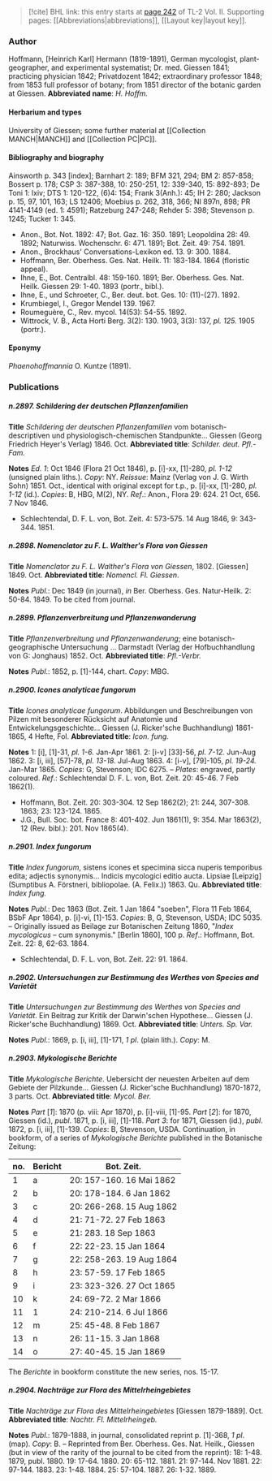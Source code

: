 > [!cite] BHL link: this entry starts at [page 242](https://www.biodiversitylibrary.org/page/33068484) of TL-2 Vol. II.
> Supporting pages: [[Abbreviations|abbreviations]], [[Layout key|layout key]].

### Author

Hoffmann, \[Heinrich Karl\] Hermann (1819-1891), German mycologist, plant-geographer, and experimental systematist; Dr. med. Giessen 1841; practicing physician 1842; Privatdozent 1842; extraordinary professor 1848; from 1853 full professor of botany; from 1851 director of the botanic garden at Giessen. 
**Abbreviated name**: *H. Hoffm.*

#### Herbarium and types

University of Giessen; some further material at [[Collection MANCH|MANCH]] and [[Collection PC|PC]].

#### Bibliography and biography

Ainsworth p. 343 \[index\]; Barnhart 2: 189; BFM 321, 294; BM 2: 857-858; Bossert p. 178; CSP 3: 387-388, 10: 250-251, 12: 339-340, 15: 892-893; De Toni 1: lxiv; DTS 1: 120-122, (6)4: 154; Frank 3(Anh.): 45; IH 2: 280; Jackson p. 15, 97, 101, 163; LS 12406; Moebius p. 262, 318, 366; NI 897n, 898; PR 4141-4149 (ed. 1: 4591); Ratzeburg 247-248; Rehder 5: 398; Stevenson p. 1245; Tucker 1: 345.
- Anon., Bot. Not. 1892: 47; Bot. Gaz. 16: 350. 1891; Leopoldina 28: 49. 1892; Naturwiss. Wochenschr. 6: 471. 1891; Bot. Zeit. 49: 754. 1891.
- Anon., Brockhaus' Conversations-Lexikon ed. 13. 9: 300. 1884.
- Hoffmann, Ber. Oberhess. Ges. Nat. Heilk. 11: 183-184. 1864 (floristic appeal).
- Ihne, E., Bot. Centralbl. 48: 159-160. 1891; Ber. Oberhess. Ges. Nat. Heilk. Giessen 29: 1-40. 1893 (portr., bibl.).
- Ihne, E., und Schroeter, C., Ber. deut. bot. Ges. 10: (11)-(27). 1892.
- Krumbiegel, I., Gregor Mendel 139. 1967.
- Roumeguère, C., Rev. mycol. 14(53): 54-55. 1892.
- Wittrock, V. B., Acta Horti Berg. 3(2): 130. 1903, 3(3): 137, *pl. 125.* 1905 (portr.).

#### Eponymy

*Phaenohoffmannia* O. Kuntze (1891).

### Publications

##### n.2897. Schildering der deutschen Pflanzenfamilien

**Title**
*Schildering der deutschen Pflanzenfamilien* vom botanisch-descriptiven und physiologisch-chemischen Standpunkte... Giessen (Georg Friedrich Heyer's Verlag) 1846. Oct.
**Abbreviated title**: *Schilder. deut. Pfl.-Fam.*

**Notes**
*Ed. 1*: Oct 1846 (Flora 21 Oct 1846), p. \[i\]-xx, \[1\]-280, *pl. 1-12* (unsigned plain liths.). *Copy*: NY.
*Reissue*: Mainz (Verlag von J. G. Wirth Sohn) 1851. Oct., identical with original except for t.p., p. \[i\]-xx, \[1\]-280, *pl. 1-12* (id.). *Copies*: B, HBG, M(2), NY.
*Ref*.: Anon., Flora 29: 624. 21 Oct, 656. 7 Nov 1846.
- Schlechtendal, D. F. L. von, Bot. Zeit. 4: 573-575. 14 Aug 1846, 9: 343-344. 1851.

##### n.2898. Nomenclator zu F. L. Walther's Flora von Giessen

**Title**
*Nomenclator zu F. L. Walther's Flora von Giessen*, 1802. \[Giessen\] 1849. Oct.
**Abbreviated title**: *Nomencl. Fl. Giessen*.

**Notes**
*Publ*.: Dec 1849 (in journal), *in* Ber. Oberhess. Ges. Natur-Heilk. 2: 50-84. 1849. To be cited from journal.

##### n.2899. Pflanzenverbreitung und Pflanzenwanderung

**Title**
*Pflanzenverbreitung und Pflanzenwanderung*; eine botanisch-geographische Untersuchung ... Darmstadt (Verlag der Hofbuchhandlung von G: Jonghaus) 1852. Oct.
**Abbreviated title**: *Pfl.-Verbr.*

**Notes**
*Publ*.: 1852, p. \[1\]-144, chart. *Copy*: MBG.

##### n.2900. Icones analyticae fungorum

**Title**
*Icones analyticae fungorum*. Abbildungen und Beschreibungen von Pilzen mit besonderer Rücksicht auf Anatomie und Entwickelungsgeschichte... Giessen (J. Ricker'sche Buchhandlung) 1861-1865, 4 Hefte, Fol.
**Abbreviated title**: *Icon. fung.*

**Notes**
1: \[i\], \[1\]-31, *pl. 1-6.* Jan-Apr 1861.
2: \[i-v\] \[33\]-56, *pl. 7-12.* Jun-Aug 1862.
3: \[i, iii\], \[57\]-78, *pl. 13-18.* Jul-Aug 1863.
4: \[i-v\], \[79\]-105, *pl. 19-24.* Jan-Mar 1865.
*Copies*: G, Stevenson; IDC 6275. – *Plates*: engraved, partly coloured.
*Ref*.: Schlechtendal D. F. L. von, Bot. Zeit. 20: 45-46. 7 Feb 1862(1).
- Hoffmann, Bot. Zeit. 20: 303-304. 12 Sep 1862(2); 21: 244, 307-308. 1863; 23: 123-124. 1865.
- J.G., Bull. Soc. bot. France 8: 401-402. Jun 1861(1), 9: 354. Mar 1863(2), 12 (Rev. bibl.): 201. Nov 1865(4).

##### n.2901. Index fungorum

**Title**
*Index fungorum*, sistens icones et specimina sicca nuperis temporibus edita; adjectis synonymis... Indicis mycologici editio aucta. Lipsiae \[Leipzig\] (Sumptibus A. Förstneri, bibliopolae. (A. Felix.)) 1863. Qu.
**Abbreviated title**: *Index fung.*

**Notes**
*Publ*.: Dec 1863 (Bot. Zeit. 1 Jan 1864 "soeben", Flora 11 Feb 1864, BSbF Apr 1864), p. \[i\]-vi, \[1\]-153. *Copies*: B, G, Stevenson, USDA; IDC 5035. – Originally issued as Beilage zur Botanischen Zeitung 1860, "*Index mycologicus* – cum synonymis." \[Berlin 1860\], 100 p.
*Ref*.: Hoffmann, Bot. Zeit. 22: 8, 62-63. 1864.
- Schlechtendal, D. F. L. von, Bot. Zeit. 22: 91. 1864.

##### n.2902. Untersuchungen zur Bestimmung des Werthes von Species and Varietät

**Title**
*Untersuchungen zur Bestimmung des Werthes von Species and Varietät*. Ein Beitrag zur Kritik der Darwin'schen Hypothese... Giessen (J. Ricker'sche Buchhandlung) 1869. Oct.
**Abbreviated title**: *Unters. Sp. Var.*

**Notes**
*Publ*.: 1869, p. \[i, iii\], \[1\]-171, *1 pl*. (plain lith.). *Copy*: M.

##### n.2903. Mykologische Berichte

**Title**
*Mykologische Berichte*. Uebersicht der neuesten Arbeiten auf dem Gebiete der Pilzkunde... Giessen (J. Ricker'sche Buchhandlung) 1870-1872, 3 parts. Oct.
**Abbreviated title**: *Mycol. Ber.*

**Notes**
*Part* \[*1*\]: 1870 (p. viii: Apr 1870), p. \[i\]-viii, \[1\]-95.
*Part* \[*2*\]: for 1870, Giessen (id.), *publ*. 1871, p. \[i, iii\], \[1\]-118.
*Part 3*: for 1871, Giessen (id.), *publ*. 1872, p. \[i, iii\], \[1\]-139.
*Copies*: B, Stevenson, USDA.
Continuation, in bookform, of a series of *Mykologische Berichte* published in the Botanische Zeitung:

|no.	|Bericht	|Bot. Zeit.|
|---	|---	|---	|
|1	|a	|20: 157-160. 16 Mai 1862|
|2	|b	|20: 178-184. 6 Jan 1862|
|3	|c	|20: 266-268. 15 Aug 1862|
|4	|d	|21: 71-72. 27 Feb 1863|
|5	|e	|21: 283. 18 Sep 1863|
|6	|f	|22: 22-23. 15 Jan 1864|
|7	|g	|22: 258-263. 19 Aug 1864|
|8	|h	|23: 57-59. 17 Feb 1865|
|9	|i	|23: 323-326. 27 Oct 1865|
|10	|k	|24: 69-72. 2 Mar 1866|
|11	|1	|24: 210-214. 6 Jul 1866|
|12	|m	|25: 45-48. 8 Feb 1867|
|13	|n	|26: 11-15. 3 Jan 1868|
|14	|o	|27: 40-45. 15 Jan 1869|

The *Berichte* in bookform constitute the new series, nos. 15-17.

##### n.2904. Nachträge zur Flora des Mittelrheingebietes

**Title**
*Nachträge zur Flora des Mittelrheingebietes* \[Giessen 1879-1889\]. Oct.
**Abbreviated title**: *Nachtr. Fl. Mittelrheingeb.*

**Notes**
*Publ*.: 1879-1888, in journal, consolidated reprint p. \[1\]-368, *1 pl*. (map). *Copy*: B. – Reprinted from Ber. Oberhess. Ges. Nat. Heilk., Giessen (but in view of the rarity of the journal to be cited from the reprint):
18: 1-48. 1879, publ. 1880.
19: 17-64. 1880.
20: 65-112. 1881.
21: 97-144. Nov 1881.
22: 97-144. 1883.
23: 1-48. 1884.
25: 57-104. 1887.
26: 1-32. 1889.

